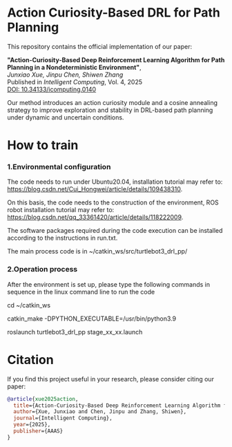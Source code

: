 # Action Curiosity-Based DRL for Path Planning

This repository contains the official implementation of our paper:

**"Action-Curiosity-Based Deep Reinforcement Learning Algorithm for Path Planning in a Nondeterministic Environment"**,  
*Junxiao Xue, Jinpu Chen, Shiwen Zhang*  
Published in *Intelligent Computing*, Vol. 4, 2025  
[DOI: 10.34133/icomputing.0140](https://doi.org/10.34133/icomputing.0140)

Our method introduces an action curiosity module and a cosine annealing strategy to improve exploration and stability in DRL-based path planning under dynamic and uncertain conditions.


# How to train
### 1.Environmental configuration

The code needs to run under Ubuntu20.04, installation tutorial may refer to: https://blog.csdn.net/Cui_Hongwei/article/details/109438310.

On this basis, the code needs to the construction of the environment, ROS robot installation tutorial may refer to: https://blog.csdn.net/qq_33361420/article/details/118222009.

The software packages required during the code execution can be installed according to the instructions in run.txt. 

The main process code is in ~/catkin_ws/src/turtlebot3_drl_pp/


### 2.Operation process

After the environment is set up, please type the following commands in sequence in the linux command line to run the code

cd ~/catkin_ws

catkin_make -DPYTHON_EXECUTABLE=/usr/bin/python3.9

roslaunch turtlebot3_drl_pp stage_xx_xx.launch


# Citation
If you find this project useful in your research, please consider citing our paper:

```bibtex
@article{xue2025action,
  title={Action-Curiosity-Based Deep Reinforcement Learning Algorithm for Path Planning in Non-deterministic Environment},
  author={Xue, Junxiao and Chen, Jinpu and Zhang, Shiwen},
  journal={Intelligent Computing},
  year={2025},
  publisher={AAAS}
}

